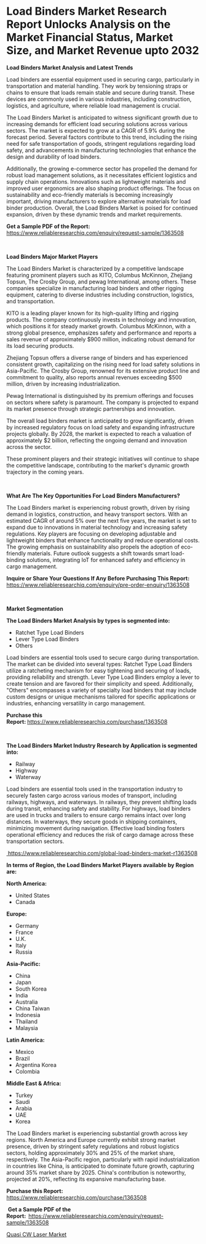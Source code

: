 <p><h1>Load Binders Market Research Report Unlocks Analysis on the Market Financial Status, Market Size, and Market Revenue upto 2032</h1></p><p><strong>Load Binders Market Analysis and Latest Trends</strong></p>
<p><p>Load binders are essential equipment used in securing cargo, particularly in transportation and material handling. They work by tensioning straps or chains to ensure that loads remain stable and secure during transit. These devices are commonly used in various industries, including construction, logistics, and agriculture, where reliable load management is crucial.</p><p>The Load Binders Market is anticipated to witness significant growth due to increasing demands for efficient load securing solutions across various sectors. The market is expected to grow at a CAGR of 5.9% during the forecast period. Several factors contribute to this trend, including the rising need for safe transportation of goods, stringent regulations regarding load safety, and advancements in manufacturing technologies that enhance the design and durability of load binders.</p><p>Additionally, the growing e-commerce sector has propelled the demand for robust load management solutions, as it necessitates efficient logistics and supply chain operations. Innovations such as lightweight materials and improved user ergonomics are also shaping product offerings. The focus on sustainability and eco-friendly materials is becoming increasingly important, driving manufacturers to explore alternative materials for load binder production. Overall, the Load Binders Market is poised for continued expansion, driven by these dynamic trends and market requirements.</p></p>
<p><strong>Get a Sample PDF of the Report:&nbsp;</strong> <a href="https://www.reliableresearchiq.com/enquiry/request-sample/1363508?utm_campaign=2758&utm_medium=2&utm_source=Github&utm_content=ia&utm_term=10042025&utm_id=load-binders">https://www.reliableresearchiq.com/enquiry/request-sample/1363508</a></p>
<p>&nbsp;</p>
<p><strong>Load Binders Major Market Players</strong></p>
<p><p>The Load Binders Market is characterized by a competitive landscape featuring prominent players such as KITO, Columbus McKinnon, Zhejiang Topsun, The Crosby Group, and pewag International, among others. These companies specialize in manufacturing load binders and other rigging equipment, catering to diverse industries including construction, logistics, and transportation.</p><p>KITO is a leading player known for its high-quality lifting and rigging products. The company continuously invests in technology and innovation, which positions it for steady market growth. Columbus McKinnon, with a strong global presence, emphasizes safety and performance and reports a sales revenue of approximately $900 million, indicating robust demand for its load securing products.</p><p>Zhejiang Topsun offers a diverse range of binders and has experienced consistent growth, capitalizing on the rising need for load safety solutions in Asia-Pacific. The Crosby Group, renowned for its extensive product line and commitment to quality, also reports annual revenues exceeding $500 million, driven by increasing industrialization.</p><p>Pewag International is distinguished by its premium offerings and focuses on sectors where safety is paramount. The company is projected to expand its market presence through strategic partnerships and innovation.</p><p>The overall load binders market is anticipated to grow significantly, driven by increased regulatory focus on load safety and expanding infrastructure projects globally. By 2028, the market is expected to reach a valuation of approximately $2 billion, reflecting the ongoing demand and innovation across the sector.</p><p>These prominent players and their strategic initiatives will continue to shape the competitive landscape, contributing to the market's dynamic growth trajectory in the coming years.</p></p>
<p>&nbsp;</p>
<p><strong>What Are The Key Opportunities For Load Binders Manufacturers?</strong></p>
<p><p>The Load Binders market is experiencing robust growth, driven by rising demand in logistics, construction, and heavy transport sectors. With an estimated CAGR of around 5% over the next five years, the market is set to expand due to innovations in material technology and increasing safety regulations. Key players are focusing on developing adjustable and lightweight binders that enhance functionality and reduce operational costs. The growing emphasis on sustainability also propels the adoption of eco-friendly materials. Future outlook suggests a shift towards smart load-binding solutions, integrating IoT for enhanced safety and efficiency in cargo management.</p></p>
<p><strong>Inquire or Share Your Questions If Any Before Purchasing This Report:</strong> <a href="https://www.reliableresearchiq.com/enquiry/pre-order-enquiry/1363508?utm_campaign=2758&utm_medium=2&utm_source=Github&utm_content=ia&utm_term=10042025&utm_id=load-binders">https://www.reliableresearchiq.com/enquiry/pre-order-enquiry/1363508</a></p>
<p>&nbsp;</p>
<p><strong>Market Segmentation</strong></p>
<p><strong>The Load Binders Market Analysis by types is segmented into:</strong></p>
<p><ul><li>Ratchet Type Load Binders</li><li>Lever Type Load Binders</li><li>Others</li></ul></p>
<p><p>Load binders are essential tools used to secure cargo during transportation. The market can be divided into several types: Ratchet Type Load Binders utilize a ratcheting mechanism for easy tightening and securing of loads, providing reliability and strength. Lever Type Load Binders employ a lever to create tension and are favored for their simplicity and speed. Additionally, "Others" encompasses a variety of specialty load binders that may include custom designs or unique mechanisms tailored for specific applications or industries, enhancing versatility in cargo management.</p></p>
<p><strong>Purchase this Report:&nbsp;</strong><a href="https://www.reliableresearchiq.com/purchase/1363508?utm_campaign=2758&utm_medium=2&utm_source=Github&utm_content=ia&utm_term=10042025&utm_id=load-binders">https://www.reliableresearchiq.com/purchase/1363508</a></p>
<p>&nbsp;</p>
<p><strong>The Load Binders Market Industry Research by Application is segmented into:</strong></p>
<p><ul><li>Railway</li><li>Highway</li><li>Waterway</li></ul></p>
<p><p>Load binders are essential tools used in the transportation industry to securely fasten cargo across various modes of transport, including railways, highways, and waterways. In railways, they prevent shifting loads during transit, enhancing safety and stability. For highways, load binders are used in trucks and trailers to ensure cargo remains intact over long distances. In waterways, they secure goods in shipping containers, minimizing movement during navigation. Effective load binding fosters operational efficiency and reduces the risk of cargo damage across these transportation sectors.</p></p>
<p><a href="https://www.reliableresearchiq.com/global-load-binders-market-r1363508?utm_campaign=2758&utm_medium=2&utm_source=Github&utm_content=ia&utm_term=10042025&utm_id=load-binders">&nbsp;https://www.reliableresearchiq.com/global-load-binders-market-r1363508</a></p>
<p><strong>In terms of Region, the Load Binders Market Players available by Region are:</strong></p>
<p>
    <p> <strong> North America: </strong>
        <ul>
            <li>United States</li>
            <li>Canada</li>
        </ul>
        </p> 
    <p> <strong> Europe: </strong>
        <ul>
            <li>Germany</li>
            <li>France</li>
            <li>U.K.</li>
            <li>Italy</li>
            <li>Russia</li>
        </ul>
        </p> 
    <p> <strong> Asia-Pacific: </strong>
        <ul>
            <li>China</li>
            <li>Japan</li>
            <li>South Korea</li>
            <li>India</li>
            <li>Australia</li>
            <li>China Taiwan</li>
            <li>Indonesia</li>
            <li>Thailand</li>
            <li>Malaysia</li>
        </ul>
        </p> 
    <p> <strong> Latin America: </strong>
        <ul>
            <li>Mexico</li>
            <li>Brazil</li>
            <li>Argentina Korea</li>
            <li>Colombia</li>
        </ul>
        </p> 
    <p> <strong> Middle East & Africa: </strong>
        <ul>
            <li>Turkey</li>
            <li>Saudi</li>
            <li>Arabia</li>
            <li>UAE</li>
            <li>Korea</li>
        </ul>
    </p>
    </p>
<p><p>The Load Binders market is experiencing substantial growth across key regions. North America and Europe currently exhibit strong market presence, driven by stringent safety regulations and robust logistics sectors, holding approximately 30% and 25% of the market share, respectively. The Asia-Pacific region, particularly with rapid industrialization in countries like China, is anticipated to dominate future growth, capturing around 35% market share by 2025. China's contribution is noteworthy, projected at 20%, reflecting its expansive manufacturing base.</p></p>
<p><strong>Purchase this Report: </strong><a href="https://www.reliableresearchiq.com/purchase/1363508?utm_campaign=2758&utm_medium=2&utm_source=Github&utm_content=ia&utm_term=10042025&utm_id=load-binders">https://www.reliableresearchiq.com/purchase/1363508</a></p>
<p>&nbsp;<strong>Get a Sample PDF of the Report:&nbsp;&nbsp;</strong><a href="https://www.reliableresearchiq.com/enquiry/request-sample/1363508?utm_campaign=2758&utm_medium=2&utm_source=Github&utm_content=ia&utm_term=10042025&utm_id=load-binders">https://www.reliableresearchiq.com/enquiry/request-sample/1363508</a></p>
<p><strong></strong></p>
<p><p><a href="https://github.com/wantadhagino/Market-Research-Report-List-1/blob/main/quasi-cw-laser-market.md?utm_campaign=2758&utm_medium=2&utm_source=Github&utm_content=ia&utm_term=10042025&utm_id=load-binders">Quasi CW Laser Market</a></p></p>